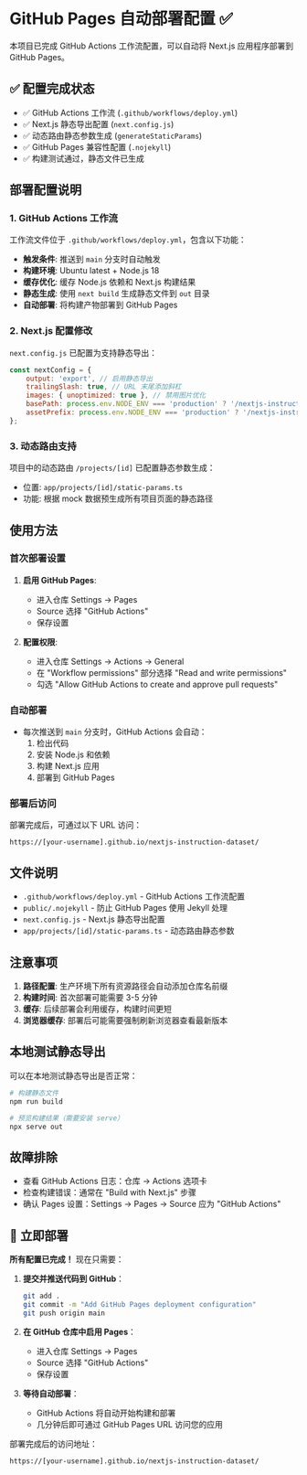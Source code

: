 # GitHub Pages 自动部署配置 ✅

本项目已完成 GitHub Actions 工作流配置，可以自动将 Next.js 应用程序部署到 GitHub Pages。

## ✅ 配置完成状态

-   ✅ GitHub Actions 工作流 (`.github/workflows/deploy.yml`)
-   ✅ Next.js 静态导出配置 (`next.config.js`)
-   ✅ 动态路由静态参数生成 (`generateStaticParams`)
-   ✅ GitHub Pages 兼容性配置 (`.nojekyll`)
-   ✅ 构建测试通过，静态文件已生成

## 部署配置说明

### 1. GitHub Actions 工作流

工作流文件位于 `.github/workflows/deploy.yml`，包含以下功能：

-   **触发条件**: 推送到 `main` 分支时自动触发
-   **构建环境**: Ubuntu latest + Node.js 18
-   **缓存优化**: 缓存 Node.js 依赖和 Next.js 构建结果
-   **静态生成**: 使用 `next build` 生成静态文件到 `out` 目录
-   **自动部署**: 将构建产物部署到 GitHub Pages

### 2. Next.js 配置修改

`next.config.js` 已配置为支持静态导出：

```javascript
const nextConfig = {
    output: 'export', // 启用静态导出
    trailingSlash: true, // URL 末尾添加斜杠
    images: { unoptimized: true }, // 禁用图片优化
    basePath: process.env.NODE_ENV === 'production' ? '/nextjs-instruction-dataset' : '',
    assetPrefix: process.env.NODE_ENV === 'production' ? '/nextjs-instruction-dataset/' : '',
};
```

### 3. 动态路由支持

项目中的动态路由 `/projects/[id]` 已配置静态参数生成：

-   位置: `app/projects/[id]/static-params.ts`
-   功能: 根据 mock 数据预生成所有项目页面的静态路径

## 使用方法

### 首次部署设置

1. **启用 GitHub Pages**:

    - 进入仓库 Settings → Pages
    - Source 选择 "GitHub Actions"
    - 保存设置

2. **配置权限**:
    - 进入仓库 Settings → Actions → General
    - 在 "Workflow permissions" 部分选择 "Read and write permissions"
    - 勾选 "Allow GitHub Actions to create and approve pull requests"

### 自动部署

-   每次推送到 `main` 分支时，GitHub Actions 会自动：
    1. 检出代码
    2. 安装 Node.js 和依赖
    3. 构建 Next.js 应用
    4. 部署到 GitHub Pages

### 部署后访问

部署完成后，可通过以下 URL 访问：

```
https://[your-username].github.io/nextjs-instruction-dataset/
```

## 文件说明

-   `.github/workflows/deploy.yml` - GitHub Actions 工作流配置
-   `public/.nojekyll` - 防止 GitHub Pages 使用 Jekyll 处理
-   `next.config.js` - Next.js 静态导出配置
-   `app/projects/[id]/static-params.ts` - 动态路由静态参数

## 注意事项

1. **路径配置**: 生产环境下所有资源路径会自动添加仓库名前缀
2. **构建时间**: 首次部署可能需要 3-5 分钟
3. **缓存**: 后续部署会利用缓存，构建时间更短
4. **浏览器缓存**: 部署后可能需要强制刷新浏览器查看最新版本

## 本地测试静态导出

可以在本地测试静态导出是否正常：

```bash
# 构建静态文件
npm run build

# 预览构建结果（需要安装 serve）
npx serve out
```

## 故障排除

-   查看 GitHub Actions 日志：仓库 → Actions 选项卡
-   检查构建错误：通常在 "Build with Next.js" 步骤
-   确认 Pages 设置：Settings → Pages → Source 应为 "GitHub Actions"

## 🚀 立即部署

**所有配置已完成！** 现在只需要：

1. **提交并推送代码到 GitHub**：

    ```bash
    git add .
    git commit -m "Add GitHub Pages deployment configuration"
    git push origin main
    ```

2. **在 GitHub 仓库中启用 Pages**：

    - 进入仓库 Settings → Pages
    - Source 选择 "GitHub Actions"
    - 保存设置

3. **等待自动部署**：
    - GitHub Actions 将自动开始构建和部署
    - 几分钟后即可通过 GitHub Pages URL 访问您的应用

部署完成后的访问地址：

```
https://[your-username].github.io/nextjs-instruction-dataset/
```
